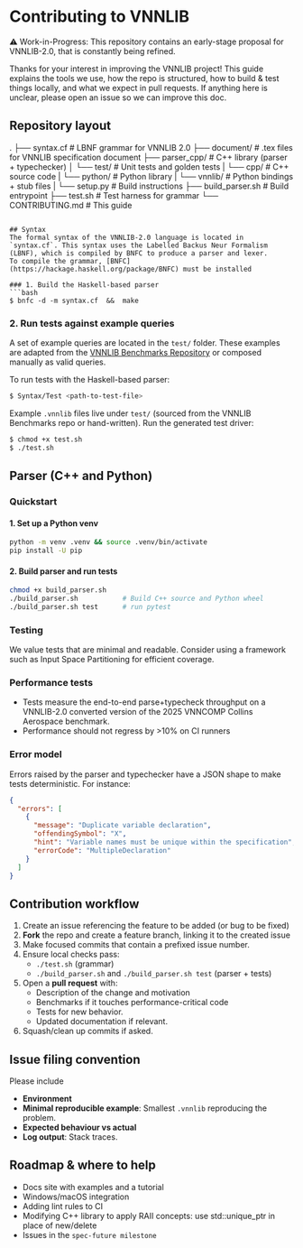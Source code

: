 # Contributing to VNNLIB

⚠️ Work-in-Progress: This repository contains an early-stage proposal for VNNLIB-2.0, that is constantly being refined.

Thanks for your interest in improving the VNNLIB project! This guide explains the tools we use, how the repo is structured, how to build & test things locally, and what we expect in pull requests.
If anything here is unclear, please open an issue so we can improve this doc.

## Repository layout

.
├── syntax.cf           # LBNF grammar for VNNLIB 2.0
├── document/           # .tex files for VNNLIB specification document
├── parser_cpp/         # C++ library (parser + typechecker)
│ └── test/             # Unit tests and golden tests
| └── cpp/              # C++ source code
| └── python/           # Python library
|   └── vnnlib/         # Python bindings + stub files
|   └── setup.py        # Build instructions
├── build_parser.sh     # Build entrypoint
├── test.sh             # Test harness for grammar
└── CONTRIBUTING.md     # This guide
```

## Syntax
The formal syntax of the VNNLIB-2.0 language is located in `syntax.cf`. This syntax uses the Labelled Backus Neur Formalism (LBNF), which is compiled by BNFC to produce a parser and lexer.
To compile the grammar, [BNFC](https://hackage.haskell.org/package/BNFC) must be installed

### 1. Build the Haskell-based parser
```bash
$ bnfc -d -m syntax.cf  &&  make
```

### 2. Run tests against example queries
A set of example queries are located in the `test/` folder.
These examples are adapted from the [VNNLIB Benchmarks Repository](https://github.com/VNNLIB/Benchmarks/) or composed manually as valid queries.

To run tests with the Haskell-based parser:
```bash
$ Syntax/Test <path-to-test-file>
```

Example `.vnnlib` files live under `test/` (sourced from the VNNLIB Benchmarks repo or hand-written). Run the generated test driver:

```bash
$ chmod +x test.sh
$ ./test.sh
```

## Parser (C++ and Python)

### Quickstart
#### 1. Set up a Python venv
```bash
python -m venv .venv && source .venv/bin/activate
pip install -U pip
```
#### 2. Build parser and run tests
``` bash
chmod +x build_parser.sh
./build_parser.sh           # Build C++ source and Python wheel
./build_parser.sh test      # run pytest
```

### Testing
We value tests that are minimal and readable. Consider using a framework such as Input Space Partitioning for efficient coverage.

### Performance tests
- Tests measure the end-to-end parse+typecheck throughput on a VNNLIB-2.0 converted version of the 2025 VNNCOMP Collins Aerospace benchmark.
- Performance should not regress by >10% on CI runners

### Error model
Errors raised by the parser and typechecker have a JSON shape to make tests deterministic. For instance:
```json
{
  "errors": [
    {
      "message": "Duplicate variable declaration",
      "offendingSymbol": "X",
      "hint": "Variable names must be unique within the specification",
      "errorCode": "MultipleDeclaration"
    }
  ]
}
```

## Contribution workflow
1. Create an issue referencing the feature to be added (or bug to be fixed)
1. **Fork** the repo and create a feature branch, linking it to the created issue
2. Make focused commits that contain a prefixed issue number.
3. Ensure local checks pass:
   - `./test.sh` (grammar)
   - `./build_parser.sh` and `./build_parser.sh test` (parser + tests)
4. Open a **pull request** with:
   - Description of the change and motivation
   - Benchmarks if it touches performance-critical code
   - Tests for new behavior.
   - Updated documentation if relevant.
5. Squash/clean up commits if asked.

## Issue filing convention
Please include
- **Environment**
- **Minimal reproducible example**: Smallest `.vnnlib` reproducing the problem.
- **Expected behaviour vs actual**
- **Log output**: Stack traces.

## Roadmap & where to help
- Docs site with examples and a tutorial
- Windows/macOS integration
- Adding lint rules to CI
- Modifying C++ library to apply RAII concepts: use std::unique_ptr in place of new/delete
- Issues in the `spec-future milestone`
